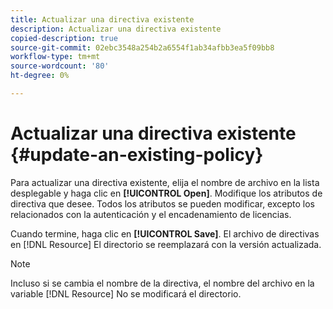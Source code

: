 ```yaml
---
title: Actualizar una directiva existente
description: Actualizar una directiva existente
copied-description: true
source-git-commit: 02ebc3548a254b2a6554f1ab34afbb3ea5f09bb8
workflow-type: tm+mt
source-wordcount: '80'
ht-degree: 0%

---
```


# Actualizar una directiva existente {#update-an-existing-policy}

Para actualizar una directiva existente, elija el nombre de archivo en la lista desplegable y haga clic en **[!UICONTROL Open]**. Modifique los atributos de directiva que desee. Todos los atributos se pueden modificar, excepto los relacionados con la autenticación y el encadenamiento de licencias.

Cuando termine, haga clic en **[!UICONTROL Save]**. El archivo de directivas en [!DNL Resource] El directorio se reemplazará con la versión actualizada.

>[!NOTE]
>
>Incluso si se cambia el nombre de la directiva, el nombre del archivo en la variable [!DNL Resource] No se modificará el directorio.
